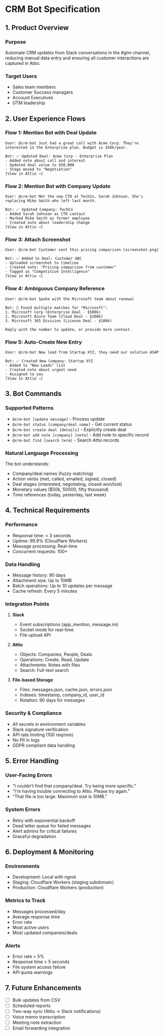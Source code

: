 # CRM Bot Specification

## 1. Product Overview

### Purpose
Automate CRM updates from Slack conversations in the #gtm channel, reducing manual data entry and ensuring all customer interactions are captured in Attio.

### Target Users
- Sales team members
- Customer Success managers
- Account Executives
- GTM leadership

## 2. User Experience Flows

### Flow 1: Mention Bot with Deal Update
```
User: @crm-bot Just had a great call with Acme Corp. They're interested in the Enterprise plan. Budget is $50k/year.

Bot: ✅ Updated Deal: Acme Corp - Enterprise Plan
- Added note about call and interest
- Updated deal value to $50,000
- Stage moved to "Negotiation"
[View in Attio →]
```

### Flow 2: Mention Bot with Company Update
```
User: @crm-bot Met the new CTO at TechCo, Sarah Johnson. She's replacing Mike Smith who left last month.

Bot: ✅ Updated Company: TechCo
- Added Sarah Johnson as CTO contact
- Marked Mike Smith as former employee
- Created note about leadership change
[View in Attio →]
```

### Flow 3: Attach Screenshot
```
User: @crm-bot Customer sent this pricing comparison [screenshot.png]

Bot: ✅ Added to Deal: Customer ABC
- Uploaded screenshot to timeline
- Created note: "Pricing comparison from customer"
- Tagged as "Competitive Intelligence"
[View in Attio →]
```

### Flow 4: Ambiguous Company Reference
```
User: @crm-bot Spoke with the Microsoft team about renewal

Bot: 🤔 Found multiple matches for "Microsoft":
1. Microsoft Corp (Enterprise Deal - $500k)
2. Microsoft Azure Team (Cloud Deal - $200k)
3. Microsoft 365 Division (License Deal - $100k)

Reply with the number to update, or provide more context.
```

### Flow 5: Auto-Create New Entry
```
User: @crm-bot New lead from Startup XYZ, they need our solution ASAP

Bot: ✅ Created New Company: Startup XYZ
- Added to "New Leads" list
- Created note about urgent need
- Assigned to you
[View in Attio →]
```

## 3. Bot Commands

### Supported Patterns
- `@crm-bot [update message]` - Process update
- `@crm-bot status [company/deal name]` - Get current status
- `@crm-bot create deal [details]` - Explicitly create deal
- `@crm-bot add note [company] [note]` - Add note to specific record
- `@crm-bot find [search term]` - Search Attio records

### Natural Language Processing
The bot understands:
- Company/deal names (fuzzy matching)
- Action verbs (met, called, emailed, signed, closed)
- Deal stages (interested, negotiating, closed won/lost)
- Monetary values ($50k, 50000, fifty thousand)
- Time references (today, yesterday, last week)

## 4. Technical Requirements

### Performance
- Response time: < 3 seconds
- Uptime: 99.9% (Cloudflare Workers)
- Message processing: Real-time
- Concurrent requests: 100+

### Data Handling
- Message history: 90 days
- Attachment size: Up to 10MB
- Batch operations: Up to 10 updates per message
- Cache refresh: Every 5 minutes

### Integration Points
1. **Slack**
   - Event subscriptions (app_mention, message.im)
   - Socket mode for real-time
   - File upload API

2. **Attio**
   - Objects: Companies, People, Deals
   - Operations: Create, Read, Update
   - Attachments: Notes with files
   - Search: Full-text search

3. **File-based Storage**
   - Files: messages.json, cache.json, errors.json
   - Indexes: timestamp, company_id, user_id
   - Rotation: 90 days for messages

### Security & Compliance
- All secrets in environment variables
- Slack signature verification
- API rate limiting (100 req/min)
- No PII in logs
- GDPR compliant data handling

## 5. Error Handling

### User-Facing Errors
- "I couldn't find that company/deal. Try being more specific."
- "I'm having trouble connecting to Attio. Please try again."
- "That file is too large. Maximum size is 10MB."

### System Errors
- Retry with exponential backoff
- Dead letter queue for failed messages
- Alert admins for critical failures
- Graceful degradation

## 6. Deployment & Monitoring

### Environments
- Development: Local with ngrok
- Staging: Cloudflare Workers (staging subdomain)
- Production: Cloudflare Workers (production)

### Metrics to Track
- Messages processed/day
- Average response time
- Error rate
- Most active users
- Most updated companies/deals

### Alerts
- Error rate > 5%
- Response time > 5 seconds
- File system access failure
- API quota warnings

## 7. Future Enhancements
- [ ] Bulk updates from CSV
- [ ] Scheduled reports
- [ ] Two-way sync (Attio → Slack notifications)
- [ ] Voice memo transcription
- [ ] Meeting note extraction
- [ ] Email forwarding integration